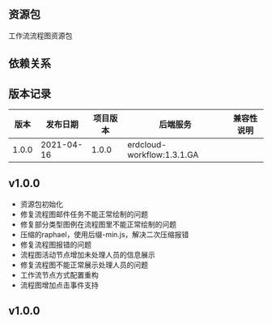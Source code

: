 ## 资源包
工作流流程图资源包

## 依赖关系

## 版本记录
| 版本 | 发布日期 | 项目版本 |后端服务 | 兼容性说明 |
| ------ | ------ | ------ |  ------ | ------ | 
| 1.0.0 | 2021-04-16 | 1.0.0 |  erdcloud-workflow:1.3.1.GA |  |

## v1.0.0
* 资源包初始化
* 修复流程图邮件任务不能正常绘制的问题
* 修复部分类型图例在流程图里不能正常绘制的问题
* 压缩的raphael，使用后缀-min.js，解决二次压缩报错
* 修复流程图报错的问题
* 流程图活动节点增加未处理人员的信息展示
* 修复流程图不能正常展示处理人员的问题
* 工作流节点方式配置重构
* 流程图增加点击事件支持

## v1.0.0
